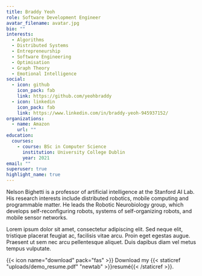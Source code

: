 ```yaml
---
title: Braddy Yeoh
role: Software Development Engineer
avatar_filename: avatar.jpg
bio: ""
interests:
  - Algorithms
  - Distributed Systems
  - Entrepreneurship
  - Software Engineering
  - Optimisation
  - Graph Theory
  - Emotional Intelligence
social:
  - icon: github
    icon_pack: fab
    link: https://github.com/yeohbraddy
  - icon: linkedin
    icon_pack: fab
    link: https://www.linkedin.com/in/braddy-yeoh-945937152/
organizations:
  - name: Amazon
    url: ""
education:
  courses:
    - course: BSc in Computer Science
      institution: University College Dublin
      year: 2021
email: ""
superuser: true
highlight_name: true
---
```


Nelson Bighetti is a professor of artificial intelligence at the Stanford AI Lab. His research interests include distributed robotics, mobile computing and programmable matter. He leads the Robotic Neurobiology group, which develops self-reconfiguring robots, systems of self-organizing robots, and mobile sensor networks.

Lorem ipsum dolor sit amet, consectetur adipiscing elit. Sed neque elit, tristique placerat feugiat ac, facilisis vitae arcu. Proin eget egestas augue. Praesent ut sem nec arcu pellentesque aliquet. Duis dapibus diam vel metus tempus vulputate.

{{< icon name="download" pack="fas" >}} Download my {{< staticref "uploads/demo_resume.pdf" "newtab" >}}resumé{{< /staticref >}}.
